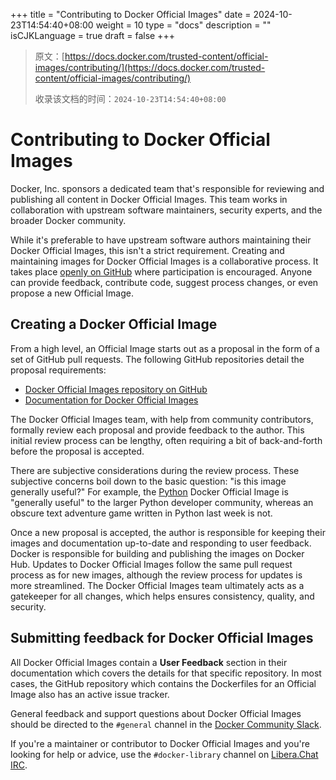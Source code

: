 +++
title = "Contributing to Docker Official Images"
date = 2024-10-23T14:54:40+08:00
weight = 10
type = "docs"
description = ""
isCJKLanguage = true
draft = false
+++

> 原文：[https://docs.docker.com/trusted-content/official-images/contributing/](https://docs.docker.com/trusted-content/official-images/contributing/)
>
> 收录该文档的时间：`2024-10-23T14:54:40+08:00`

# Contributing to Docker Official Images

Docker, Inc. sponsors a dedicated team that's responsible for reviewing and publishing all content in Docker Official Images. This team works in collaboration with upstream software maintainers, security experts, and the broader Docker community.

While it's preferable to have upstream software authors maintaining their Docker Official Images, this isn't a strict requirement. Creating and maintaining images for Docker Official Images is a collaborative process. It takes place [openly on GitHub](https://github.com/docker-library/official-images) where participation is encouraged. Anyone can provide feedback, contribute code, suggest process changes, or even propose a new Official Image.

## Creating a Docker Official Image

From a high level, an Official Image starts out as a proposal in the form of a set of GitHub pull requests. The following GitHub repositories detail the proposal requirements:

- [Docker Official Images repository on GitHub](https://github.com/docker-library/official-images#readme)
- [Documentation for Docker Official Images](https://github.com/docker-library/docs#readme)

The Docker Official Images team, with help from community contributors, formally review each proposal and provide feedback to the author. This initial review process can be lengthy, often requiring a bit of back-and-forth before the proposal is accepted.

There are subjective considerations during the review process. These subjective concerns boil down to the basic question: "is this image generally useful?" For example, the [Python](https://hub.docker.com/_/python/) Docker Official Image is "generally useful" to the larger Python developer community, whereas an obscure text adventure game written in Python last week is not.

Once a new proposal is accepted, the author is responsible for keeping their images and documentation up-to-date and responding to user feedback. Docker is responsible for building and publishing the images on Docker Hub. Updates to Docker Official Images follow the same pull request process as for new images, although the review process for updates is more streamlined. The Docker Official Images team ultimately acts as a gatekeeper for all changes, which helps ensures consistency, quality, and security.

## Submitting feedback for Docker Official Images

All Docker Official Images contain a **User Feedback** section in their documentation which covers the details for that specific repository. In most cases, the GitHub repository which contains the Dockerfiles for an Official Image also has an active issue tracker.

General feedback and support questions about Docker Official Images should be directed to the `#general` channel in the [Docker Community Slack](https://dockr.ly/comm-slack).

If you're a maintainer or contributor to Docker Official Images and you're looking for help or advice, use the `#docker-library` channel on [Libera.Chat IRC](https://libera.chat/).
